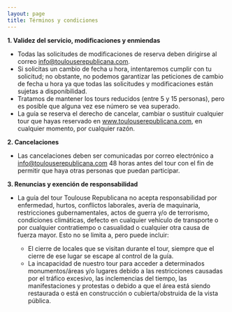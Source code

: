 ```yaml
---
layout: page
title: Términos y condiciones
---
```

 
**1. Validez del servicio, modificaciones y enmiendas**

- Todas las solicitudes de modificaciones de reserva deben dirigirse al correo info@toulouserepublicana.com.
- Si solicitas un cambio de fecha u hora, intentaremos cumplir con tu solicitud; no obstante, no podemos garantizar las peticiones de cambio de fecha u hora ya que todas las solicitudes y modificaciones están sujetas a disponibilidad.
- Tratamos de mantener los tours reducidos (entre 5 y 15 personas), pero es posible que alguna vez ese número se vea superado.
- La guía se reserva el derecho de cancelar, cambiar o sustituir cualquier tour que hayas reservado en www.toulouserepublicana.com, en cualquier momento, por cualquier razón.

**2. Cancelaciones**

- Las cancelaciones deben ser comunicadas por correo electrónico a info@toulouserepublicana.com 48 horas antes del tour con el fin de permitir que haya otras personas que puedan participar.

**3. Renuncias y exención de responsabilidad**

- La guía del tour Toulouse Republicana no acepta responsabilidad por enfermedad, hurtos, conflictos laborales, avería de maquinaria, restricciones gubernamentales, actos de guerra y/o de terrorismo, condiciones climáticas, defecto en cualquier vehículo de transporte o por cualquier contratiempo o casualidad o cualquier otra causa de fuerza mayor. Esto no se limita a, pero puede incluir:

  - El cierre de locales que se visitan durante el tour, siempre que el cierre de ese lugar se escape al control de la guía.
  - La incapacidad de nuestro tour para acceder a determinados monumentos/áreas y/o lugares debido a las restricciones causadas por el tráfico excesivo, las inclemencias del tiempo, las manifestaciones y protestas o debido a que el área está siendo restaurada o está en construcción o cubierta/obstruida de la vista pública.

